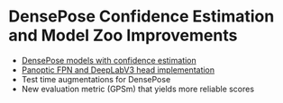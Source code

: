 # DensePose Confidence Estimation and Model Zoo Improvements

* [DensePose models with confidence estimation](./DENSEPOSE_IUV.md#ModelZooConfidence)
* [Panoptic FPN and DeepLabV3 head implementation](./DENSEPOSE_IUV.md#ModelZooDeepLabV3)
* Test time augmentations for DensePose
* New evaluation metric (GPSm) that yields more reliable scores
